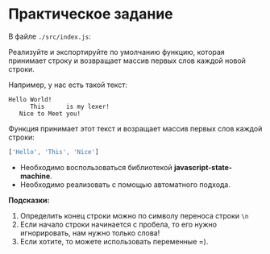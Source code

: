 # Практическое задание

В файле `./src/index.js`:

Реализуйте и экспортируйте по умолчанию функцию, которая принимает строку и возвращает массив первых слов каждой новой строки.

Например, у нас есть такой текст:

```
Hello World!
      This      is my lexer!
   Nice to Meet you!
```

Функция принимает этот текст и возращает массив первых слов каждой строки:

```js
['Hello', 'This', 'Nice']
```

- Необходимо воспользоваться библиотекой **javascript-state-machine**.
- Необходимо реализовать с помощью автоматного подхода.


**Подсказки:**
1. Определить конец строки можно по символу переноса строки `\n`
2. Если начало строки начинается с пробела, то его нужно игнорировать, нам нужно только слова!
3. Если хотите, то можете использовать переменные =).
